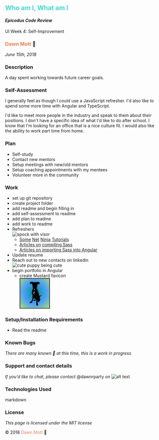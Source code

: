 <!-- Twitter icon from https://github.com/carlsednaoui/gitsocial -->
[1.1]: http://i.imgur.com/tXSoThF.png (twitter icon with padding)
## <span style="color: turquoise">Who am I, What am I</span>

#### _Epicodus Code Review_
UI Week 4: Self-Improvement

### <span style="color: coral">Dawn Mott</span> :sunrise_over_mountains:
_June 15th, 2018_

### Description
A day spent working towards future career goals.

### Self-Assessment
I generally feel as though I could use a JavaScript refresher. I'd also like to spend some more time with Angular and TypeScript.

I'd like to meet more people in the industry and speak to them about their positions. I don't have a specific idea of what I'd like to do after school. I know that I'm looking for an office that is a nice culture fit. I would also like the ability to work part time from home.

### Plan
- Self-study
- Contact new mentors
- Setup meetings with new/old mentors
- Setup coaching appointments with my mentees
- Volunteer more in the community

### Work
- set up git repository
- create project folder
- add readme and begin filling in
- add self-assessment to readme
- add plan to readme
- add work to readme
- Refreshers <br><img src="https://i.gifer.com/HysY.gif" alt="spock with visor" width="100">
  - [Some](https://youtu.be/KH57lIgwe2g) [Net](https://youtu.be/Az5J_EkhYCY) [Ninja](https://youtu.be/eZBTLsv2ktM) [Tutorials](https://youtu.be/uq7omoxwA7A)
  - [Articles on](https://scotch.io/tutorials/using-sass-with-the-angular-cli) [compiling Sass](https://medium.com/@brianhan/watch-compile-your-sass-with-npm-9ba2b878415b)
  - [Articles on importing Sass into Angular](https://scotch.io/tutorials/using-sass-with-the-angular-cli)
- Update resume
- Reach out to new contacts on linkedin <br><img src="https://media.giphy.com/media/AqwQUI69rEuYM/giphy.gif" alt="cute puppy being cute" width="100">
- begin portfolio in Angular
  - create Mustard favicon <br><img src="./img/mustard-fav.png" alt="mustard as a favicon" width="100">

### Setup/Installation Requirements
* Read the readme


### Known Bugs

_There are many known :bug: at this time, this is a work in progress_

### Support and contact details

_If you'd like to chat, please contact_ @dawnrparty _on_ ![alt text][1.1]

### Technologies Used
markdown


<!-- <div style="text-align:center"><img src="https://i.gifer.com/HysY.gif" alt="spock with visor" width="300"></div> -->

### License

*This page is licensed under the MIT license*

&copy; 2018 <span style="color: coral">Dawn Mott</span> :sunrise_over_mountains:
